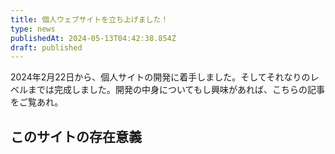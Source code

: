 ```yaml
---
title: 個人ウェブサイトを立ち上げました！
type: news
publishedAt: 2024-05-13T04:42:38.854Z
draft: published
---
```


2024年2月22日から、個人サイトの開発に着手しました。そしてそれなりのレベルまでは完成しました。開発の中身についてもし興味があれば、こちらの記事をご覧あれ。

## このサイトの存在意義
